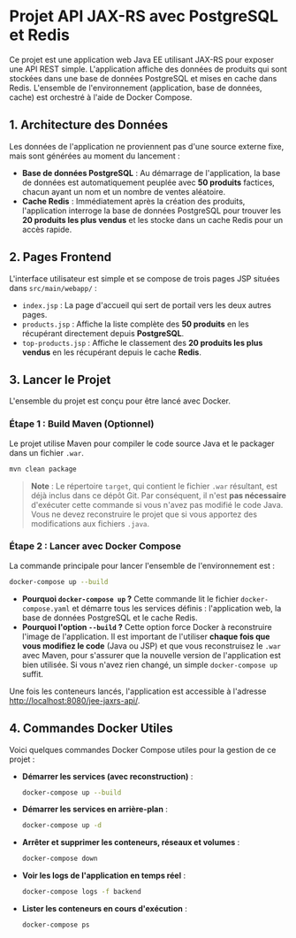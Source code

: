 # Projet API JAX-RS avec PostgreSQL et Redis

Ce projet est une application web Java EE utilisant JAX-RS pour exposer une API REST simple. L'application affiche des données de produits qui sont stockées dans une base de données PostgreSQL et mises en cache dans Redis. L'ensemble de l'environnement (application, base de données, cache) est orchestré à l'aide de Docker Compose.

## 1. Architecture des Données

Les données de l'application ne proviennent pas d'une source externe fixe, mais sont générées au moment du lancement :

-   **Base de données PostgreSQL** : Au démarrage de l'application, la base de données est automatiquement peuplée avec **50 produits** factices, chacun ayant un nom et un nombre de ventes aléatoire.
-   **Cache Redis** : Immédiatement après la création des produits, l'application interroge la base de données PostgreSQL pour trouver les **20 produits les plus vendus** et les stocke dans un cache Redis pour un accès rapide.

## 2. Pages Frontend

L'interface utilisateur est simple et se compose de trois pages JSP situées dans `src/main/webapp/` :

-   `index.jsp` : La page d'accueil qui sert de portail vers les deux autres pages.
-   `products.jsp` : Affiche la liste complète des **50 produits** en les récupérant directement depuis **PostgreSQL**.
-   `top-products.jsp` : Affiche le classement des **20 produits les plus vendus** en les récupérant depuis le cache **Redis**.

## 3. Lancer le Projet

L'ensemble du projet est conçu pour être lancé avec Docker.

### Étape 1 : Build Maven (Optionnel)

Le projet utilise Maven pour compiler le code source Java et le packager dans un fichier `.war`.

```bash
mvn clean package
```

> **Note** : Le répertoire `target`, qui contient le fichier `.war` résultant, est déjà inclus dans ce dépôt Git. Par conséquent, il n'est **pas nécessaire** d'exécuter cette commande si vous n'avez pas modifié le code Java. Vous ne devez reconstruire le projet que si vous apportez des modifications aux fichiers `.java`.

### Étape 2 : Lancer avec Docker Compose

La commande principale pour lancer l'ensemble de l'environnement est :

```bash
docker-compose up --build
```

-   **Pourquoi `docker-compose up` ?** Cette commande lit le fichier `docker-compose.yaml` et démarre tous les services définis : l'application web, la base de données PostgreSQL et le cache Redis.
-   **Pourquoi l'option `--build` ?** Cette option force Docker à reconstruire l'image de l'application. Il est important de l'utiliser **chaque fois que vous modifiez le code** (Java ou JSP) et que vous reconstruisez le `.war` avec Maven, pour s'assurer que la nouvelle version de l'application est bien utilisée. Si vous n'avez rien changé, un simple `docker-compose up` suffit.

Une fois les conteneurs lancés, l'application est accessible à l'adresse [http://localhost:8080/jee-jaxrs-api/](http://localhost:8080/jee-jaxrs-api/).

## 4. Commandes Docker Utiles

Voici quelques commandes Docker Compose utiles pour la gestion de ce projet :

-   **Démarrer les services (avec reconstruction)** :
    ```bash
    docker-compose up --build
    ```

-   **Démarrer les services en arrière-plan** :
    ```bash
    docker-compose up -d
    ```

-   **Arrêter et supprimer les conteneurs, réseaux et volumes** :
    ```bash
    docker-compose down
    ```

-   **Voir les logs de l'application en temps réel** :
    ```bash
    docker-compose logs -f backend
    ```

-   **Lister les conteneurs en cours d'exécution** :
    ```bash
    docker-compose ps
    ```
